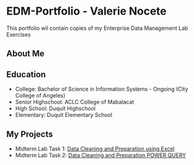 # EDM-Portfolio - Valerie Nocete
This portfolio wil contain copies of my Enterprise Data Management Lab Exercises

## About Me

## Education
- College: Bachelor of Science in Information Systems - Ongoing (City College of Angeles)
- Senior Highschool: ACLC College of Mabalacat
- High School: Duquit Highschool
- Elementary: Duquit Elementary School


## My Projects
- Midterm Lab Task 1: [Data Cleaning and Preparation using Excel]()
- Midterm Lab Task 2: [Data Cleaning and Preparation POWER QUERY]() 
